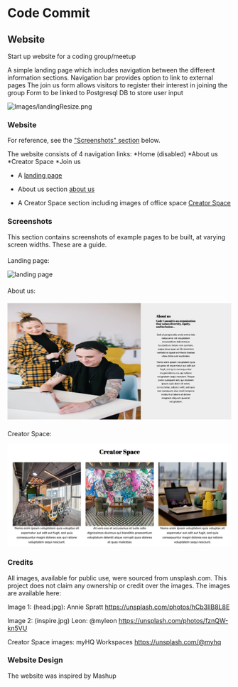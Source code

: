 # Code Commit

## Website 
Start up website for a coding group/meetup

A simple landing page which includes navigation between the different information sections. 
Navigation bar provides option to link to external pages
The join us form allows visitors to register their interest in joining the group
Form to be linked to Postgresql DB to store user input

![Images/landingResize.png](Images/Homepage.png)

### Website 
For reference, see the ["Screenshots" section](#screenshots) below.

The website consists of 4 navigation links:
*Home (disabled)
*About us
*Creator Space
*Join us

* A [landing page](#image1) 

* About us section [about us](#image3)

* A Creator Space section including images of office space [Creator Space](#image4) 


### Screenshots

This section contains screenshots of example pages to be built, at varying screen widths. These are a guide.

#### <a id="landing page"></a>

Landing page:

![landing page](s_shots/image1.png)


#### <a id="about us"></a>

About us:

![about us](s_shots/image3.png)


#### <a id="Creator Space"></a>

Creator Space:

![creator space](s_shots/image4.png)

### Credits

All images, available for public use, were sourced from unsplash.com. This project does not claim any ownership or credit over the images. The images are available here:

Image 1: (head.jpg):
Annie Spratt
https://unsplash.com/photos/hCb3lIB8L8E

Image 2: (inspire.jpg)
Leon: @myleon
https://unsplash.com/photos/fznQW-kn5VU

Creator Space images:
myHQ Workspaces
https://unsplash.com/@myhq

### Website Design
The website was inspired by Mashup
